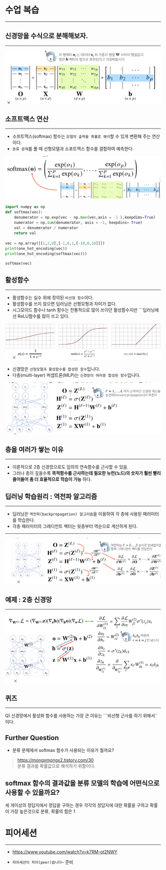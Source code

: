 
# 수업 복습
---


## 신경망을 수식으로 분해해보자.
---


![Neural.PNG](image/Neural.PNG)

## 소프트맥스 연산
---
- 소프트맥스(softmax) 함수는 ```모델의 출력을 확률로 해석```할 수 있게 변환해 주는 연산 이다.
- ```분류 문제```를 풀 때 선형모델과 소포트맥스 함수를 결합하여 예측한다.

![softmax.PNG](image/softmax.PNG)


```python
import numpy as np
def softmax(vec):
    denumerator = np.exp(vec - np.max(vec,axis = -1 ),keepdims=True)
    numerator = np.sum(denumerator, axis = -1, keepdins= True)
    val = denumerator / numerator
    return val

vec = np.array([[1,2,0],[-1,0,1,[-10,0,10]]])
print(one_hot_encoding(vec))
print(one_hot_encoding(softmax(vec)))
```



```python
softmax(vec)
```



## 활성함수
---
- 활성함수는 실수 위에 정의된 ```비선형 함수```이다.
- 활성함수를 쓰지 않으면 딥러닝은 선형모형과 차이가 없다.
- 시그모이드 함수나 tanh 함수는 전통적으로 많이 쓰이던 활성함수지만 ```딥러닝에선 ReLU함수를 많이 쓰고 있다.

![active.PNG](image/active.PNG)

- 신경망은 ```선형모델과 활성함수를 합성한 함수```입니다.
- 다층(multi-layer) 퍼셉트론(MLP)는 ```신경망이 여러층 합성된 함수```입니다.

![multi.PNG](image/multi.PNG)

## 층을 여러가 쌓는 이유
---
- 이론적으로 2층 신경망으로도 임의의 연속함수를 근사할 수 있음.
- 그러나 층이 깊을수록 **목적함수를 근사하는데 필요한 뉴런(노드)의 숫자가 훨씬 빨리 줄어들어 좀 더 효율적으로 학습이 가능** 하다.

## 딥러닝 학습원리 : 역전파 알고리즘
---
- 딥러닝은 ```역전파(backpropagation) 알고리즘```을 이용하여 각 층에 사용된 패러미터를 학습한다.
- 각층 패러미터의 그레디언트 벡터는 윗층부터 역순으로 계산하게 된다.
---


![backpropagation.PNG](image/backpropagation.PNG)

## 예제 : 2층 신경망
---
![2layer.PNG](image/2layer.PNG)

## 퀴즈
---
Q) 신경망에서 활성화 함수를 사용하는 가장 큰 이유는 ```비선형 근사를 하기 위해서`` 이다.

## Further Question

- 분류 문제에서 softmax 함수가 사용되는 이유가 뭘까요?
> https://mongxmongx2.tistory.com/30  
분류 결과를 확률값으로 해석하기 위함이다.


 softmax 함수의 결과값을 분류 모델의 학습에 어떤식으로 사용할 수 있을까요?
---
세 개이상의 정답지에서 정답을 구하는 경우 각각의 정답지에 대한 확률을 구하고 확률이 가장 높은것으로 분류, 확률의 합은 1

# 피어세션
---
- https://www.youtube.com/watch?v=k7RM-ot2NWY 

- ```피어세션이 피어(peer)씁니다~``` 준비


